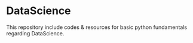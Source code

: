 # DataScience
This repository include codes & resources for basic python fundamentals regarding DataScience.
